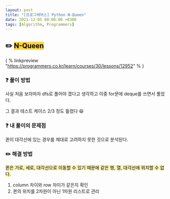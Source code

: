 ```yaml
---
layout: post
title: "[프로그래머스] Python N-Queen"
date: 2021-12-05 00:00:00 +0300
tags: [Algorithm, Programmers]
---
```


## ✏️ <mark style='background-color: #ffd33d'> N-Queen </mark>

{ % linkpreview "https://programmers.co.kr/learn/courses/30/lessons/12952" % \}


### ❓ 풀이 방법

사실 처음 보자마자 dfs로 풀어야 겠다고 생각하고 이중 for문에 deque를 쓰면서 풀었다.

그 결과 테스트 케이스 2/3 정도 틀렸다 😆


### ❓ 내 풀이의 문제점

퀸이 대각선에 있는 경우를 제대로 고려하지 못한 것으로 분석된다.


### ✏️ 해결 방법

<mark style='background-color: #fff5b1'> 퀸은 가로, 세로, 대각선으로 이동할 수 있기 때문에 같은 행, 열, 대각선에 위치할 수 없다. </mark>

1. column 차이와 row 차이가 같은지 확인
2. 퀸의 위치를 2차원이 아닌 1차원 리스트로 관리
